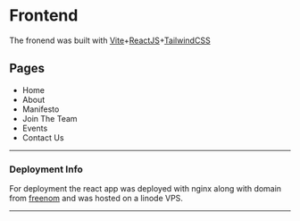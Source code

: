 # Frontend

The fronend was built with [Vite](https://vitejs.dev/guide/)+[ReactJS](https://reactjs.org/)+[TailwindCSS](https://tailwindcss.com/)

## Pages
* Home
* About
* Manifesto 
* Join The Team 
* Events
* Contact Us

------
### Deployment Info
For deployment the react app was deployed with nginx along with domain from [freenom](https://my.freenom.com/clientarea.php) and was hosted on a linode VPS.

-----
